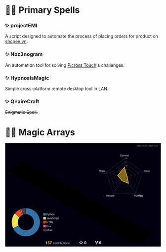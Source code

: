 # :mage_woman: Primary Spells
### :sparkles: projectEMI
A script designed to automate the process of placing orders for product on [shopee.vn](https://shopee.vn/).

### :sparkles: Noz3nogram
An automation tool for solving [Picross Touch](https://store.steampowered.com/app/476460/Picross_Touch/)'s challenges.

### :sparkles: HypnosisMagic
Simple cross-platform remote desktop tool in LAN.

### :sparkles: QnaireCraft
~~Enigmatic Spell.~~

# :mage_woman: Magic Arrays
![](./profile-3d-contrib/profile-night-rainbow.svg)
